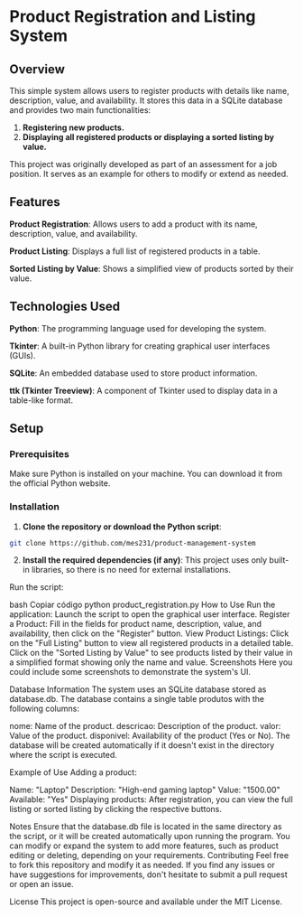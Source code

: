 # Product Registration and Listing System
## Overview
This simple system allows users to register products with details like name, description, value, and availability. It stores this data in a SQLite database and provides two main functionalities:

1. **Registering new products.**
2. **Displaying all registered products or displaying a sorted listing by value.**

This project was originally developed as part of an assessment for a job position. It serves as an example for others to modify or extend as needed.

## Features
**Product Registration**: Allows users to add a product with its name, description, value, and availability.

**Product Listing**: Displays a full list of registered products in a table.

**Sorted Listing by Value**: Shows a simplified view of products sorted by their value.

## Technologies Used
**Python**: The programming language used for developing the system.

**Tkinter**: A built-in Python library for creating graphical user interfaces (GUIs).

**SQLite**: An embedded database used to store product information.

**ttk (Tkinter Treeview)**: A component of Tkinter used to display data in a table-like format.

## Setup
### Prerequisites
Make sure Python is installed on your machine. You can download it from the official Python website.

### Installation
1. **Clone the repository or download the Python script**:

  ```bash
  git clone https://github.com/mes231/product-management-system
```
2. **Install the required dependencies (if any)**: This project uses only built-in libraries, so there is no need for external installations.

Run the script:

bash
Copiar código
python product_registration.py
How to Use
Run the application: Launch the script to open the graphical user interface.
Register a Product: Fill in the fields for product name, description, value, and availability, then click on the "Register" button.
View Product Listings:
Click on the "Full Listing" button to view all registered products in a detailed table.
Click on the "Sorted Listing by Value" to see products listed by their value in a simplified format showing only the name and value.
Screenshots
Here you could include some screenshots to demonstrate the system's UI.

Database Information
The system uses an SQLite database stored as database.db. The database contains a single table produtos with the following columns:

nome: Name of the product.
descricao: Description of the product.
valor: Value of the product.
disponivel: Availability of the product (Yes or No).
The database will be created automatically if it doesn't exist in the directory where the script is executed.

Example of Use
Adding a product:

Name: "Laptop"
Description: "High-end gaming laptop"
Value: "1500.00"
Available: "Yes"
Displaying products: After registration, you can view the full listing or sorted listing by clicking the respective buttons.

Notes
Ensure that the database.db file is located in the same directory as the script, or it will be created automatically upon running the program.
You can modify or expand the system to add more features, such as product editing or deleting, depending on your requirements.
Contributing
Feel free to fork this repository and modify it as needed. If you find any issues or have suggestions for improvements, don't hesitate to submit a pull request or open an issue.

License
This project is open-source and available under the MIT License.
